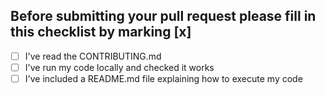## Before submitting your pull request please fill in this checklist by marking [x]
- [ ] I've read the CONTRIBUTING.md
- [ ] I've run my code locally and checked it works
- [ ] I've included a README.md file explaining how to execute my code

